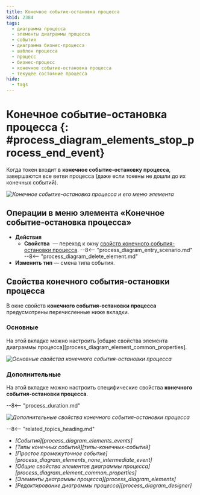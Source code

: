 ```yaml
---
title: Конечное событие-остановка процесса
kbId: 2384
tags:
  - диаграмма процесса
  - элементы диаграммы процесса
  - события
  - диаграмма бизнес-процесса
  - шаблон процесса
  - процесс
  - бизнес-процесс
  - конечное событие-остановка процесса
  - текущее состояние процесса
hide:
  - tags
---
```


# Конечное событие-остановка процесса {: #process_diagram_elements_stop_process_end_event}

Когда токен входит в **конечное событие-остановку процесса**, завершаются все ветви процесса (даже если токены не дошли до их конечных событий).

*![Конечное событие-остановка процесса и его меню элемента](stop_process_end_event.png)*

## Операции в меню элемента «Конечное событие-остановка процесса»

- **Действия**
     - **Свойства** <i class="fa-light fa-gear"></i> — переход к окну [свойств конечного события-остановки процесса](#свойства-конечного-события-остановки-процесса).
    --8<-- "process_diagram_entry_scenario.md"
    --8<-- "process_diagram_delete_element.md"
- **Изменить тип** — смена типа события.

## Свойства конечного события-остановки процесса

В  окне свойств **конечного события-остановки процесса** предусмотрены перечисленные ниже вкладки.

### Основные

На этой вкладке можно настроить [общие свойства элемента диаграммы процесса][process_diagram_element_common_properties].

*![Основные свойства конечного события-остановки процесса](stop_process_end_event_general_properties.png)*

### Дополнительные

На этой вкладке можно настроить специфические свойства **конечного события-остановки процесса**.

--8<-- "process_duration.md"

*![Дополнительные свойства конечного события-остановки процесса](stop_process_end_event_advanced_properties.png)*

<div class="relatedTopics">

--8<-- "related_topics_heading.md"

- *[События][process_diagram_elements_events]*
- *[Типы конечных событий][типы-конечных-событий]*
- *[Простое промежуточное событие][process_diagram_elements_none_intermediate_event]*
- *[Общие свойства элементов диаграммы процесса][process_diagram_element_common_properties]*
- *[Элементы диаграммы процесса][process_diagram_elements]*
- *[Редактирование диаграммы процесса][process_diagram_designer]*